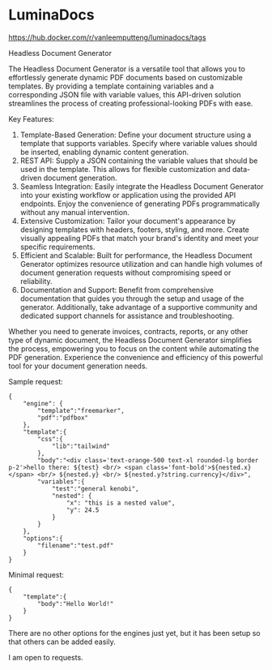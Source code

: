 # LuminaDocs

https://hub.docker.com/r/vanleemputteng/luminadocs/tags

Headless Document Generator

The Headless Document Generator is a versatile tool that allows you to effortlessly generate dynamic PDF documents based
on customizable templates. By providing a template containing variables and a corresponding JSON file with variable
values, this API-driven solution streamlines the process of creating professional-looking PDFs with ease.

Key Features:

1. Template-Based Generation: Define your document structure using a template that supports variables. Specify where
   variable values should be inserted, enabling dynamic content generation.
2. REST API: Supply a JSON containing the variable values that should be used in the template. This allows for flexible
   customization and data-driven document generation.
3. Seamless Integration: Easily integrate the Headless Document Generator into your existing workflow or application
   using the provided API endpoints. Enjoy the convenience of generating PDFs programmatically without any manual
   intervention.
4. Extensive Customization: Tailor your document's appearance by designing templates with headers, footers, styling, and
   more. Create visually appealing PDFs that match your brand's identity and meet your specific requirements.
5. Efficient and Scalable: Built for performance, the Headless Document Generator optimizes resource utilization and can
   handle high volumes of document generation requests without compromising speed or reliability.
6. Documentation and Support: Benefit from comprehensive documentation that guides you through the setup and usage of
   the generator. Additionally, take advantage of a supportive community and dedicated support channels for assistance
   and troubleshooting.

Whether you need to generate invoices, contracts, reports, or any other type of dynamic document, the Headless Document
Generator simplifies the process, empowering you to focus on the content while automating the PDF generation. Experience
the convenience and efficiency of this powerful tool for your document generation needs.

Sample request:

```
{
    "engine": {
        "template":"freemarker",
        "pdf":"pdfbox"
    },
    "template":{
        "css":{
            "lib":"tailwind"
        },
        "body":"<div class='text-orange-500 text-xl rounded-lg border p-2'>hello there: ${test} <br/> <span class='font-bold'>${nested.x}</span> <br/> ${nested.y} <br/> ${nested.y?string.currency}</div>",
        "variables":{
            "test":"general kenobi",
            "nested": {
                "x": "this is a nested value",
                "y": 24.5
            }
        }
    },
    "options":{
        "filename":"test.pdf"
    }
}
```

Minimal request:

```
{
    "template":{
        "body":"Hello World!"
    }
}
```

There are no other options for the engines just yet, but it has been setup so that others can be added easily.

I am open to requests.
